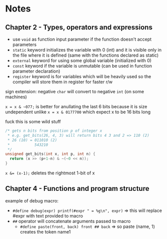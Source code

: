 # Notes
## Chapter 2 - Types, operators and expressions

- use `void` as function input parameter if the function doesn't accept parameters
- `static` keyword initializes the variable with 0 (int) and it is visible only in the file where it is defined (same with the functions declared as static)
- `external` keyword for using some global variable (initialized with 0)
- `const` keyword if the variable is unmutable (can be used in function parameter declaration)
- `register` keyword is for variables which will be heavily used so the compiler will store them in register for faster r/w

sign extension: negative `char` will convert to negative `int` (on some machines)

`x = x & ~077;` is better for anullating the last 6 bits because it is size undependent unlike `x = x & 0177700` which expect x to be 16 bits long

fuck this is some wild stuff

```c
/* gets n bits from position p of integer x
 * e.g. get_bits(26, 4, 3) will return bits 4 3 and 2 => 110 (2)
 * 26 (10) = 011010 (2)
 *           543210
 */
unsigned get_bits(int x, int p, int n) {
  return (x >> (p+1-n) & ~(~0 << n));
}
```

`x &= (x-1);` deletes the rightmost 1-bit of x

## Chapter 4 - Functions and program structure

example of debug macro:

- `#define debug(expr) printf(#expr " = %g\n", expr)` => this will replace #expr with text provided to macro
- `##` operator will concatenate arguments passed to macro 
    - `#define paste(front, back) front ## back` => so paste (name, 1) creates the token name1

